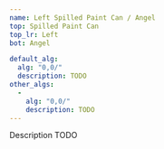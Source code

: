 ```yaml
---
name: Left Spilled Paint Can / Angel
top: Spilled Paint Can
top_lr: Left
bot: Angel

default_alg:
  alg: "0,0/"
  description: TODO
other_algs:
  -
    alg: "0,0/"
    description: TODO
---
```


Description TODO

